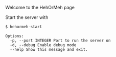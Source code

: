 Welcome to the HehOrMeh page

Start the server with

```bash
$ hehormeh-start
```

```
Options:
  -p, --port INTEGER Port to run the server on
  -d, --debug Enable debug mode
  --help Show this message and exit.
```
